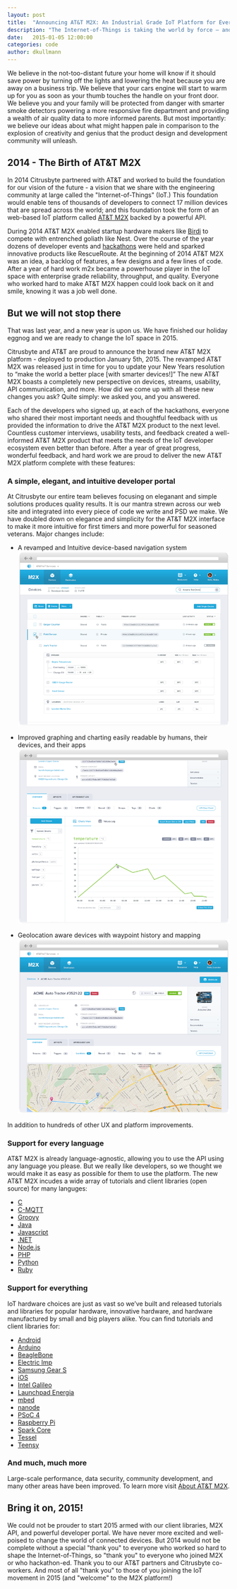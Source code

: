 ```yaml
---
layout: post
title:  "Announcing AT&T M2X: An Industrial Grade IoT Platform for Everyone"
description: "The Internet-of-Things is taking the world by force — and Citrusbyte is helping."
date:   2015-01-05 12:00:00
categories: code
author: dkullmann
---
```

We believe in the not-too-distant future your home will know if it should save power by turning off the lights and lowering the heat because you are away on a business trip. We believe that your cars engine will start to warm up for you as soon as your thumb touches the handle on your front door. We believe you and your family will be protected from danger with smarter smoke detectors powering a more responsive fire department and providing a wealth of air quality data to more informed parents. But most importantly: we believe our ideas about what might happen pale in comparison to the explosion of creativity and genius that the product design and development community will unleash.

## 2014 - The Birth of AT&T M2X

In 2014 Citrusbyte partnered with AT&T and worked to build the foundation for our vision of the future - a vision that we share with the engineering community at large called the "Internet-of-Things" (IoT.) This foundation would enable tens of thousands of developers to connect 17 million devices that are spread across the world; and this foundation took the form of an web-based IoT platform called [AT&T M2X](https://m2x.att.com/) backed by a powerful API.

During 2014 AT&T M2X enabled startup hardware makers like [Birdi](http://getbirdi.com/) to compete with entrenched goliath like Nest. Over the course of the year dozens of developer events and [hackathons](http://developer.att.com/community/events) were held and sparked innovative products like RescueRoute. At the beginning of 2014 AT&T M2X was an idea, a backlog of features, a few designs and a few lines of code. After a year of hard work m2x became a powerhouse player in the IoT space with enterprise grade reliability, throughput, and quality. Everyone who worked hard to make AT&T M2X happen could look back on it and smile, knowing it was a job well done.

## But we will not stop there

That was last year, and a new year is upon us. We have finished our holiday eggnog and we are ready to change the IoT space in 2015.

Citrusbyte and AT&T are proud to announce the brand new AT&T M2X platform - deployed to production January 5th, 2015. The revamped AT&T M2X was released just in time for you to update your New Years resolution to “make the world a better place [with smarter devices!]” The new AT&T M2X boasts a completely new perspective on devices, streams, usability, API communication, and more. How did we come up with all these new changes you ask? Quite simply: we asked you, and you answered.

Each of the developers who signed up, at each of the hackathons, everyone who shared their most important needs and thoughtful feedback with us provided the information to drive the AT&T M2X product to the next level. Countless customer interviews, usability tests, and feedback created a well-informed AT&T M2X product that meets the needs of the IoT developer ecosystem even better than before. After a year of great progress, wonderful feedback, and hard work we are proud to deliver the new AT&T M2X platform complete with these features:


### A simple, elegant, and intuitive developer portal

At Citrusbyte our entire team believes focusing on eleganant and simple solutions produces quality results. It is our mantra strewn across our web site and integrated into every piece of code we write and PSD we make. We have doubled down on elegance and simplicity for the AT&T M2X interface to make it more intuitive for first timers and more powerful for seasoned veterans. Major changes include: 

* A revamped and Intuitive device-based navigation system
![Revamped Devices](/images/att-m2x/devices-screenshot.png)

* Improved graphing and charting easily readable by humans, their devices, and their apps
![Live Datastreams](/images/att-m2x/graph-screenshot.png)

* Geolocation aware devices with waypoint history and mapping
![Geolocation Aware](/images/att-m2x/geolocation-screenshot.png)

In addition to hundreds of other UX and platform improvements.

### Support for every language

AT&T M2X is already language-agnostic, allowing you to use the API using any language you please. But we really like developers, so we thought we would make it as easy as possible for them to use the platform. The new AT&T M2X incudes a wide array of tutorials and client libraries (open source) for many languges:

* [C](https://github.com/attm2x/m2x-c)
* [C-MQTT](https://github.com/attm2x/m2x-c-mqtt)
* [Groovy](https://github.com/attm2x/m2x-groovy)
* [Java](https://github.com/attm2x/m2x-java)
* [Javascript](https://github.com/attm2x/m2x-javascript)
* [.NET](https://github.com/attm2x/m2x-dot-net)
* [Node.js](https://github.com/attm2x/m2x-nodejs)
* [PHP](https://github.com/attm2x/m2x-php)
* [Python](https://github.com/attm2x/m2x-python)
* [Ruby](https://github.com/attm2x/m2x-ruby)

### Support for everything

IoT hardware choices are just as vast so we’ve built and released tutorials and libraries for popular hardware, innovative hardware, and hardware manufactured by small and big players alike. You can find tutorials and client libraries for:

* [Android](https://github.com/attm2x/m2x-android)
* [Arduino](https://github.com/attm2x/m2x-arduino)
* [BeagleBone](https://m2x.att.com/developer/tutorials/beaglebone)
* [Electric Imp](https://github.com/attm2x/m2x-electric-imp)
* [Samsung Gear S](https://github.com/attm2x/m2x-gear-s)
* [iOS](https://github.com/attm2x/m2x-ios)
* [Intel Galileo](https://github.com/attm2x/m2x-galileo)
* [Launchpad Energia](https://github.com/attm2x/m2x-launchpad-energia)
* [mbed](https://github.com/attm2x/m2x-arm-mbed)
* [nanode](https://github.com/attm2x/m2x-nanode)
* [PSoC 4](https://github.com/attm2x/m2x-cypress-psoc)
* [Raspberry Pi](https://m2x.att.com/developer/tutorials/raspberry)
* [Spark Core](https://github.com/attm2x/m2x-spark-core)
* [Tessel](https://github.com/attm2x/m2x-tessel)
* [Teensy](https://m2x.att.com/developer/tutorials/teensy)


### And much, much more

Large-scale performance, data security, community development, and many other areas have been improved. To learn more visit [About AT&T M2X](https://m2x.att.com/about).

## Bring it on, 2015!

We could not be prouder to start 2015 armed with our client libraries, M2X API, and powerful developer portal. We have never more excited and well-poised to change the world of connected devices. But 2014 would not be complete without a special "thank you" to everyone who worked so hard to shape the Internet-of-Things, so "thank you" to everyone who joined M2X or who hackathon-ed.  Thank you to our AT&T partners and Citrusbyte co-workers. And most of all "thank you" to those of you joining the IoT movement in 2015 (and "welcome" to the M2X platform!)
